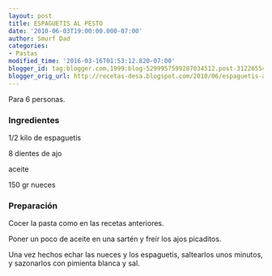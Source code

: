 ```yaml
---
layout: post
title: ESPAGUETIS AL PESTO
date: '2010-06-03T19:00:00.000-07:00'
author: Smurf Dad
categories:
- Pastas
modified_time: '2016-03-16T01:53:12.820-07:00'
blogger_id: tag:blogger.com,1999:blog-5299957599287034512.post-3122655452959302551
blogger_orig_url: http://recetas-desa.blogspot.com/2010/06/espaguetis-al-pesto.html
---
```


Para 6 personas.

<h3>Ingredientes</h3>


1/2 kilo de espaguetis

8 dientes de ajo

aceite

150 gr nueces

<h3>Preparaci&oacute;n</h3>


Cocer la pasta como en las recetas anteriores.

Poner un poco de aceite en una sart&eacute;n y fre&iacute;r los ajos picaditos.

Una vez hechos echar las nueces y los espaguetis, saltearlos unos minutos, y sazonarlos con pimienta blanca y sal.


